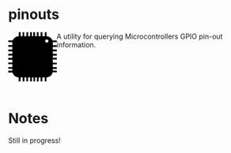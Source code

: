 pinouts
====

<img align="left" height="100" src="images/png/pinouts-logo.png"/>
 A utility for querying Microcontrollers GPIO pin-out information. 
 
<br />
<br />
<br />
<br />
<br />
<br />

# Notes

Still in progress!
